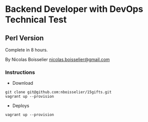 Backend Developer with DevOps Technical Test
=======

Perl Version
------------

Complete in 8 hours.

By Nicolas Boisselier <nicolas.boisselier@gmail.com>

### Instructions ###

* Download
~~~
git clone git@github.com:nboisselier/15gifts.git
vagrant up --provision
~~~

* Deploys
~~~
vagrant up --provision
~~~
